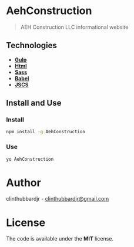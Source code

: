 # AehConstruction

> AEH Construction LLC informational website

## Technologies

- [**Gulp**](http://gulpjs.com)
- [**Html**](https://developer.mozilla.org/es/docs/HTML/HTML5) 
- [**Sass**](http://sass-lang.com)  
- [**Babel**](https://babeljs.io)
- [**JSCS**](http://jscs.info) 

## Install and Use

### Install

```bash
npm install -g AehConstruction
```

### Use 

```bash
yo AehConstruction
```

# Author 

clinthubbardjr - clinthubbardjr@gmail.com

# License 

The code is available under the **MIT** license. 
